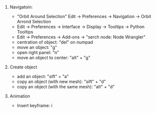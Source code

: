 1. Navigatoin:
    - "Orbit Around Selection"  Edit -> Preferences -> Navigation -> Orbit Arrond Selection
    - Edit -> Preferences -> Interface -> Display -> Tooltips -> Python Tooltips
    - Edit -> Preferences -> Add-ons -> "serch  node: Node Wrangler"
    - centration of object: "del" on numpad
    - move an object: "g"
    - open right panel: "n"
    - move an object to center: "alt" + "g"
 
 
 1. Create object
     - add an object: "sift" + "a"
     - copy an object (with new mesh): "sift" + "d"
     - copy an object (with the same mesh): "alt" + "d"


1. Animation
    - Insert keyframe: i
